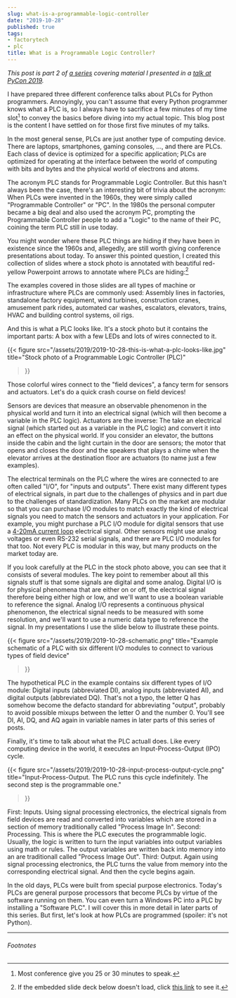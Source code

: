```yaml
---
slug: what-is-a-programmable-logic-controller
date: "2019-10-28"
published: true
tags:
- factorytech
- plc
title: What is a Programmable Logic Controller?
---
```


*This post is part 2 of [a series](/2019/10/27/what-is-a-plc-and-how-do-i-talk-python-to-it) covering material I presented in a [talk at PyCon 2019](https://jonasneubert.com/talks/python2019.html).*

I have prepared three different conference talks about PLCs for Python programmers.
Annoyingly, you can't assume that every Python programmer knows what a PLC is, so I always have to sacrifice a few minutes of my time slot[^1] to convey the basics before diving into my actual topic.
This blog post is the content I have settled on for those first five minutes of my talks.

In the most general sense, PLCs are just another type of computing device.
There are laptops, smartphones, gaming consoles, ..., and there are PLCs.
Each class of device is optimized for a specific application;
PLCs are optimized for operating at the interface between the world of computing with bits and bytes and the physical world of electrons and atoms.

The acronym PLC stands for Programmable Logic Controller.
But this hasn't always been the case, there's an interesting bit of trivia about the acronym:
When PLCs were invented in the 1960s, they were simply called "Programmable Controller" or "PC".
In the 1980s the personal computer became a big deal and also used the acronym PC, prompting the Programmable Controller people to add a "Logic" to the name of their PC, coining the term PLC still in use today.

You might wonder where these PLC things are hiding if they have been in existence since the 1960s and, allegedly, are still worth giving conference presentations about today.
To answer this pointed question, I created this collection of slides where a stock photo is annotated with beautiful red-yellow Powerpoint arrows to annotate where PLCs are hiding:[^2]

<script async class="speakerdeck-embed" data-id="849636c44b2349ef9e811106794fe85c" data-ratio="1.77777777777778" src="//speakerdeck.com/assets/embed.js"></script>

The examples covered in those slides are all types of machine or infrastructure where PLCs are commonly used:
Assembly lines in factories, standalone factory equipment, wind turbines, construction cranes, amusement park rides, automated car washes, escalators, elevators, trains, HVAC and building control systems, oil rigs.

And this is what a PLC looks like.
It's a stock photo but it contains the important parts:
A box with a few LEDs and lots of wires connected to it.

{{< figure
  src="/assets/2019/2019-10-28-this-is-what-a-plc-looks-like.jpg"
  title="Stock photo of a Programmable Logic Controller (PLC)"
>}}

Those colorful wires connect to the "field devices", a fancy term for sensors and actuators.
Let's do a quick crash course on field devices!

Sensors are devices that measure an observable phenomenon in the physical world and turn it into an electrical signal (which will then become a variable in the PLC logic).
Actuators are the inverse:
The take an electrical signal (which started out as a variable in the PLC logic) and convert it into an effect on the physical world.
If you consider an elevator, the buttons inside the cabin and the light curtain in the door are sensors; the motor that opens and closes the door and the speakers that plays a chime when the elevator arrives at the destination floor are actuators (to name just a few examples).

The electrical terminals on the PLC where the wires are connected to are often called "I/O", for "inputs and outputs".
There exist many different types of electrical signals, in part due to the challenges of physics and in part due to the challenges of standardization.
Many PLCs on the market are modular so that you can purchase I/O modules to match exactly the kind of electrical signals you need to match the sensors and actuators in your application.
For example, you might purchase a PLC I/O module for digital sensors that use a [4-20mA current loop](https://en.wikipedia.org/wiki/Current_loop) electrical signal.
Other sensors might use analog voltages or even RS-232 serial signals, and there are PLC I/O modules for that too.
Not every PLC is modular in this way, but many products on the market today are.

If you look carefully at the PLC in the stock photo above, you can see that it consists of several modules.
The key point to remember about all this signals stuff is that some signals are digital and some analog.
Digital I/O is for physical phenomena that are either on or off, the electrical signal therefore being either high or low, and we'll want to use a boolean variable to reference the signal.
Analog I/O represents a continuous physical phenomenon, the electrical signal needs to be measured with some resolution, and we'll want to use a numeric data type to reference the signal.
In my presentations I use the slide below to illustrate these points.

{{< figure
  src="/assets/2019/2019-10-28-schematic.png"
  title="Example schematic of a PLC with six different I/O modules to connect to various types of field device"
>}}

The hypothetical PLC in the example contains six different types of I/O module:
Digital inputs (abbreviated DI), analog inputs (abbreviated AI), and digital outputs (abbreviated DQ).
That's not a typo, the letter Q has somehow become the defacto standard for abbreviating "output", probably to avoid possible mixups between the letter O and the number 0.
You'll see DI, AI, DQ, and AQ again in variable names in later parts of this series of posts.

Finally, it's time to talk about what the PLC actuall does.
Like every computing device in the world, it executes an Input-Process-Output (IPO) cycle.

{{< figure
  src="/assets/2019/2019-10-28-input-process-output-cycle.png"
  title="Input-Process-Output. The PLC runs this cycle indefinitely. The second step is the programmable one."
>}}

First: Inputs.
Using signal processing electronics, the electrical signals from field devices are read and converted into variables which are stored in a section of memory traditionally called "Process Image In".
Second: Processing.
This is where the PLC executes the programmable logic.
Usually, the logic is written to turn the input variables into output variables using math or rules.
The output variables are written back into memory into an are traditionall called "Process Image Out".
Third: Output.
Again using signal processing electronics, the PLC turns the value from memory into the corresponding electrical signal.
And then the cycle begins again.

In the old days, PLCs were built from special purpose electronics.
Today's PLCs are general purpose processors that become PLCs by virtue of the software running on them.
You can even turn a Windows PC into a PLC by installing a "Software PLC".
I will cover this in more detail in later parts of this series.
But first, let's look at how PLCs are programmed (spoiler: it's not Python).


---

###### Footnotes

[^1]: Most conference give you 25 or 30 minutes to speak.

[^2]: If the embedded slide deck below doesn't load, click [this link](https://speakerdeck.com/jonemo/plc-inside-gallery) to see it.